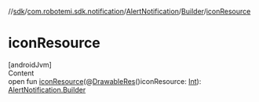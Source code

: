 //[sdk](../../../../index.md)/[com.robotemi.sdk.notification](../../index.md)/[AlertNotification](../index.md)/[Builder](index.md)/[iconResource](icon-resource.md)



# iconResource  
[androidJvm]  
Content  
open fun [iconResource](icon-resource.md)(@[DrawableRes](https://developer.android.com/reference/kotlin/androidx/annotation/DrawableRes.html)()iconResource: [Int](https://kotlinlang.org/api/latest/jvm/stdlib/kotlin/-int/index.html)): [AlertNotification.Builder](index.md)  



